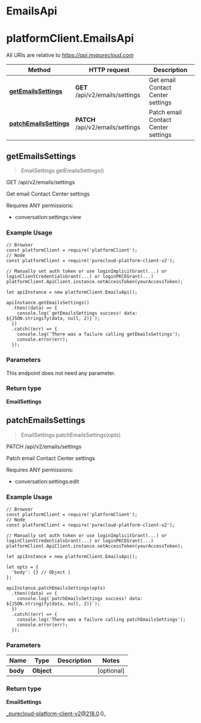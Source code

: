 # EmailsApi

# platformClient.EmailsApi

All URIs are relative to *https://api.mypurecloud.com*

| Method | HTTP request | Description |
| ------------- | ------------- | ------------- |
[**getEmailsSettings**](EmailsApi#getEmailsSettings) | **GET** /api/v2/emails/settings | Get email Contact Center settings
[**patchEmailsSettings**](EmailsApi#patchEmailsSettings) | **PATCH** /api/v2/emails/settings | Patch email Contact Center settings



## getEmailsSettings

> EmailSettings getEmailsSettings()


GET /api/v2/emails/settings

Get email Contact Center settings

Requires ANY permissions:

* conversation:settings:view

### Example Usage

```{"language":"javascript"}
// Browser
const platformClient = require('platformClient');
// Node
const platformClient = require('purecloud-platform-client-v2');

// Manually set auth token or use loginImplicitGrant(...) or loginClientCredentialsGrant(...) or loginPKCEGrant(...)
platformClient.ApiClient.instance.setAccessToken(yourAccessToken);

let apiInstance = new platformClient.EmailsApi();

apiInstance.getEmailsSettings()
  .then((data) => {
    console.log(`getEmailsSettings success! data: ${JSON.stringify(data, null, 2)}`);
  })
  .catch((err) => {
    console.log('There was a failure calling getEmailsSettings');
    console.error(err);
  });
```

### Parameters

This endpoint does not need any parameter.

### Return type

**EmailSettings**


## patchEmailsSettings

> EmailSettings patchEmailsSettings(opts)


PATCH /api/v2/emails/settings

Patch email Contact Center settings

Requires ANY permissions:

* conversation:settings:edit

### Example Usage

```{"language":"javascript"}
// Browser
const platformClient = require('platformClient');
// Node
const platformClient = require('purecloud-platform-client-v2');

// Manually set auth token or use loginImplicitGrant(...) or loginClientCredentialsGrant(...) or loginPKCEGrant(...)
platformClient.ApiClient.instance.setAccessToken(yourAccessToken);

let apiInstance = new platformClient.EmailsApi();

let opts = { 
  'body': {} // Object | 
};

apiInstance.patchEmailsSettings(opts)
  .then((data) => {
    console.log(`patchEmailsSettings success! data: ${JSON.stringify(data, null, 2)}`);
  })
  .catch((err) => {
    console.log('There was a failure calling patchEmailsSettings');
    console.error(err);
  });
```

### Parameters


| Name | Type | Description  | Notes |
| ------------- | ------------- | ------------- | ------------- |
 **body** | **Object** |  | [optional]  |

### Return type

**EmailSettings**


_purecloud-platform-client-v2@218.0.0_
